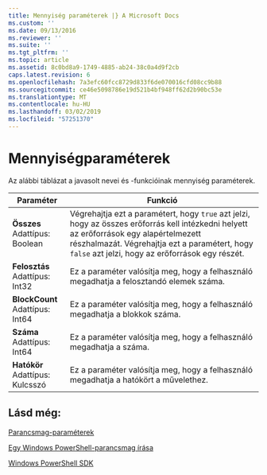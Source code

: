 ```yaml
---
title: Mennyiség paraméterek |} A Microsoft Docs
ms.custom: ''
ms.date: 09/13/2016
ms.reviewer: ''
ms.suite: ''
ms.tgt_pltfrm: ''
ms.topic: article
ms.assetid: 8c0bd8a9-1749-4885-ab24-38c0a4d9f2cb
caps.latest.revision: 6
ms.openlocfilehash: 7a3efc60fcc8729d833f6de070016cfd08cc9b88
ms.sourcegitcommit: ce46e5098786e19d521b4bf948ff62d2b90bc53e
ms.translationtype: MT
ms.contentlocale: hu-HU
ms.lasthandoff: 03/02/2019
ms.locfileid: "57251370"
---
```

# <a name="quantity-parameters"></a>Mennyiségparaméterek

Az alábbi táblázat a javasolt nevei és -funkcióinak mennyiség paraméterek.

|Paraméter|Funkció|
|---|---|
|**Összes**<br>Adattípus: Boolean|Végrehajtja ezt a paramétert, hogy `true` azt jelzi, hogy az összes erőforrás kell intézkedni helyett az erőforrások egy alapértelmezett részhalmazát. Végrehajtja ezt a paramétert, hogy `false` azt jelzi, hogy az erőforrások egy részét.|
|**Felosztás**<br>Adattípus: Int32|Ez a paraméter valósítja meg, hogy a felhasználó megadhatja a felosztandó elemek száma.|
|**BlockCount**<br>Adattípus: Int64|Ez a paraméter valósítja meg, hogy a felhasználó megadhatja a blokkok száma.|
|**Száma**<br>Adattípus: Int64|Ez a paraméter valósítja meg, hogy a felhasználó megadhatja a száma.|
|**Hatókör**<br>Adattípus: Kulcsszó|Ez a paraméter valósítja meg, hogy a felhasználó megadhatja a hatókört a művelethez.|

## <a name="see-also"></a>Lásd még:

[Parancsmag-paraméterek](./cmdlet-parameters.md)

[Egy Windows PowerShell-parancsmag írása](./writing-a-windows-powershell-cmdlet.md)

[Windows PowerShell SDK](../windows-powershell-reference.md)
